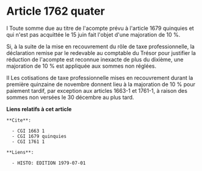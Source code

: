 # Article 1762 quater

I   Toute somme due au titre de l'acompte prévu à l'article 1679 quinquies et qui n'est pas acquittée le 15 juin fait l'objet
d'une majoration de 10 %.

Si, à la suite de la mise en recouvrement du rôle de taxe professionnelle, la déclaration remise par le redevable au
comptable du Trésor pour justifier la réduction de l'acompte est reconnue inexacte de plus du dixième, une majoration de 10 %
est appliquée aux sommes non réglées.

II  Les cotisations de taxe professionnelle mises en recouvrement durant la première quinzaine de novembre donnent lieu à la
majoration de 10 % pour paiement tardif, par exception aux articles 1663-1 et 1761-1, à raison des sommes non versées le 30
décembre au plus tard.

**Liens relatifs à cet article**

	**Cite**:

	  - CGI 1663 1
	  - CGI 1679 quinquies
	  - CGI 1761 1

	**Liens**:

	  - HISTO: EDITION 1979-07-01
